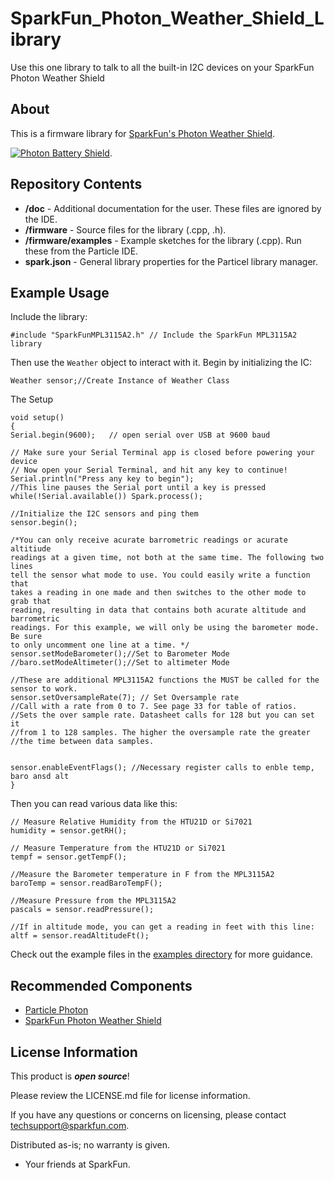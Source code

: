 # SparkFun_Photon_Weather_Shield_Library
Use this one library to talk to all the built-in I2C devices on your SparkFun Photon Weather Shield

About
-------------------

This is a firmware library for [SparkFun's Photon Weather Shield](https://www.sparkfun.com/products/13630).

[![Photon Battery Shield](https://cdn.sparkfun.com//assets/parts/1/1/0/1/7/13630-01a.jpg)](https://www.sparkfun.com/products/13630).

Repository Contents
-------------------

* **/doc** - Additional documentation for the user. These files are ignored by the IDE. 
* **/firmware** - Source files for the library (.cpp, .h).
* **/firmware/examples** - Example sketches for the library (.cpp). Run these from the Particle IDE. 
* **spark.json** - General library properties for the Particel library manager. 

Example Usage
-------------------

Include the library:

	#include "SparkFunMPL3115A2.h" // Include the SparkFun MPL3115A2 library
	
Then use the `Weather` object to interact with it. Begin by initializing the IC:

	Weather sensor;//Create Instance of Weather Class

The Setup

	void setup()
	{
    Serial.begin(9600);   // open serial over USB at 9600 baud

    // Make sure your Serial Terminal app is closed before powering your device
    // Now open your Serial Terminal, and hit any key to continue!
    Serial.println("Press any key to begin");
    //This line pauses the Serial port until a key is pressed
    while(!Serial.available()) Spark.process();

    //Initialize the I2C sensors and ping them
    sensor.begin();

    /*You can only receive acurate barrometric readings or acurate altitiude
    readings at a given time, not both at the same time. The following two lines
    tell the sensor what mode to use. You could easily write a function that
    takes a reading in one made and then switches to the other mode to grab that
    reading, resulting in data that contains both acurate altitude and barrometric
    readings. For this example, we will only be using the barometer mode. Be sure
    to only uncomment one line at a time. */
    sensor.setModeBarometer();//Set to Barometer Mode
    //baro.setModeAltimeter();//Set to altimeter Mode

    //These are additional MPL3115A2 functions the MUST be called for the sensor to work.
    sensor.setOversampleRate(7); // Set Oversample rate
    //Call with a rate from 0 to 7. See page 33 for table of ratios.
    //Sets the over sample rate. Datasheet calls for 128 but you can set it
    //from 1 to 128 samples. The higher the oversample rate the greater
    //the time between data samples.


    sensor.enableEventFlags(); //Necessary register calls to enble temp, baro ansd alt
	}

Then you can read various data like this:

	// Measure Relative Humidity from the HTU21D or Si7021
	humidity = sensor.getRH();
	
	// Measure Temperature from the HTU21D or Si7021
	tempf = sensor.getTempF();
	
	//Measure the Barometer temperature in F from the MPL3115A2
	baroTemp = sensor.readBaroTempF();
	
	//Measure Pressure from the MPL3115A2
	pascals = sensor.readPressure();
	
	//If in altitude mode, you can get a reading in feet with this line:
    altf = sensor.readAltitudeFt();
	
Check out the example files in the [examples directory](https://github.com/sparkfun/SparkFun_Photon_Weather_Shield_Particle_Library/tree/master/firmware/examples) for more guidance.

Recommended Components
-------------------

* [Particle Photon](https://www.sparkfun.com/products/13345)
* [SparkFun Photon Weather Shield](https://www.sparkfun.com/products/13630)

License Information
-------------------

This product is _**open source**_! 

Please review the LICENSE.md file for license information. 

If you have any questions or concerns on licensing, please contact techsupport@sparkfun.com.

Distributed as-is; no warranty is given.

- Your friends at SparkFun.
